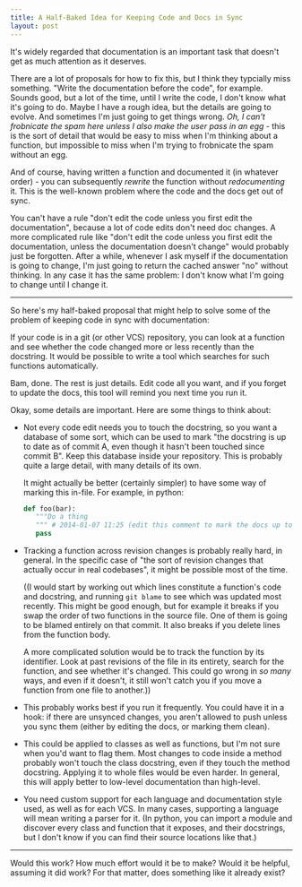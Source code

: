 ```yaml
---
title: A Half-Baked Idea for Keeping Code and Docs in Sync
layout: post
---
```

It's widely regarded that documentation is an important task that doesn't get as much attention as it deserves.

There are a lot of proposals for how to fix this, but I think they typcially miss something. "Write the documentation before the code", for example. Sounds good, but a lot of the time, until I write the code, I don't know what it's going to do. Maybe I have a rough idea, but the details are going to evolve. And sometimes I'm just going to get things wrong. *Oh, I can't frobnicate the spam here unless I also make the user pass in an egg* - this is the sort of detail that would be easy to miss when I'm thinking about a function, but impossible to miss when I'm trying to frobnicate the spam without an egg.

And of course, having written a function and documented it (in whatever order) - you can subsequently *rewrite* the function without *redocumenting* it. This is the well-known problem where the code and the docs get out of sync.

You can't have a rule "don't edit the code unless you first edit the documentation", because a lot of code edits don't need doc changes. A more complicated rule like "don't edit the code unless you first edit the documentation, unless the documentation doesn't change" would probably just be forgotten. After a while, whenever I ask myself if the documentation is going to change, I'm just going to return the cached answer "no" without thinking. In any case it has the same problem: I don't know what I'm going to change until I change it.

---

So here's my half-baked proposal that might help to solve some of the problem of keeping code in sync with documentation:

If your code is in a git (or other VCS) repository, you can look at a function and see whether the code changed more or less recently than the docstring. It would be possible to write a tool which searches for such functions automatically.

Bam, done. The rest is just details. Edit code all you want, and if you forget to update the docs, this tool will remind you next time you run it.

Okay, some details are important. Here are some things to think about:

* Not every code edit needs you to touch the docstring, so you want a database of some sort, which can be used to mark "the docstring is up to date as of commit A, even though it hasn't been touched since commit B". Keep this database inside your repository. This is probably quite a large detail, with many details of its own.

    It might actually be better (certainly simpler) to have some way of marking this in-file. For example, in python:

    ```python
    def foo(bar):
       """Do a thing
       """ # 2014-01-07 11:25 (edit this comment to mark the docs up to date)
       pass
    ```

* Tracking a function across revision changes is probably really hard, in general. In the specific case of "the sort of revision changes that actually occur in real codebases", it might be possible most of the time.

    ((I would start by working out which lines constitute a function's code and docstring, and running `git blame` to see which was updated most recently. This might be good enough, but for example it breaks if you swap the order of two functions in the source file. One of them is going to be blamed entirely on that commit. It also breaks if you delete lines from the function body.

    A more complicated solution would be to track the function by its identifier. Look at past revisions of the file in its entirety, search for the function, and see whether it's changed. This could go wrong in *so many* ways, and even if it doesn't, it still won't catch you if you move a function from one file to another.))

* This probably works best if you run it frequently. You could have it in a hook: if there are unsynced changes, you aren't allowed to push unless you sync them (either by editing the docs, or marking them clean).

* This could be applied to classes as well as functions, but I'm not sure when you'd want to flag them. Most changes to code inside a method probably won't touch the class docstring, even if they touch the method docstring. Applying it to whole files would be even harder. In general, this will apply better to low-level documentation than high-level.

* You need custom support for each language and documentation style used, as well as for each VCS. In many cases, supporting a language will mean writing a parser for it. (In python, you can import a module and discover every class and function that it exposes, and their docstrings, but I don't know if you can find their source locations like that.)

---

Would this work? How much effort would it be to make? Would it be helpful, assuming it did work? For that matter, does something like it already exist?

